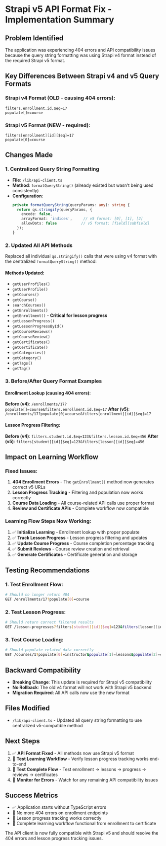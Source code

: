 # Strapi v5 API Format Fix - Implementation Summary

## Problem Identified
The application was experiencing 404 errors and API compatibility issues because the query string formatting was using Strapi v4 format instead of the required Strapi v5 format.

## Key Differences Between Strapi v4 and v5 Query Formats

### Strapi v4 Format (OLD - causing 404 errors):
```
filters.enrollment.id.$eq=17
populate[]=course
```

### Strapi v5 Format (NEW - required):
```
filters[enrollment][id][$eq]=17
populate[0]=course
```

## Changes Made

### 1. Centralized Query String Formatting
- **File**: `/lib/api-client.ts`
- **Method**: `formatQueryString()` (already existed but wasn't being used consistently)
- **Configuration**: 
  ```typescript
  private formatQueryString(queryParams: any): string {
    return qs.stringify(queryParams, { 
      encode: false,
      arrayFormat: 'indices',     // v5 format: [0], [1], [2]
      allowDots: false           // v5 format: [field][subfield]
    });
  }
  ```

### 2. Updated All API Methods
Replaced all individual `qs.stringify()` calls that were using v4 format with the centralized `formatQueryString()` method:

#### Methods Updated:
- `getUserProfiles()`
- `getUserProfile()`
- `getCourses()` 
- `getCourse()`
- `searchCourses()`
- `getEnrollments()`
- `getEnrollment()` - **Critical for lesson progress**
- `getLessonProgress()`
- `getLessonProgressById()`
- `getCourseReviews()`
- `getCourseReview()`
- `getCertificates()`
- `getCertificate()`
- `getCategories()`
- `getCategory()`
- `getTags()`
- `getTag()`

### 3. Before/After Query Format Examples

#### Enrollment Lookup (causing 404 errors):
**Before (v4)**: `/enrollments/17?populate[]=course&filters.enrollment.id.$eq=17`
**After (v5)**: `/enrollments/17?populate[0]=course&filters[enrollment][id][$eq]=17`

#### Lesson Progress Filtering:
**Before (v4)**: `filters.student.id.$eq=123&filters.lesson.id.$eq=456`
**After (v5)**: `filters[student][id][$eq]=123&filters[lesson][id][$eq]=456`

## Impact on Learning Workflow

### Fixed Issues:
1. **404 Enrollment Errors** - The `getEnrollment()` method now generates correct v5 URLs
2. **Lesson Progress Tracking** - Filtering and population now works correctly
3. **Course Data Loading** - All course-related API calls use proper format
4. **Review and Certificate APIs** - Complete workflow now compatible

### Learning Flow Steps Now Working:
1. ✅ **Initialize Learning** - Enrollment lookup with proper populate
2. ✅ **Track Lesson Progress** - Lesson progress filtering and updates
3. ✅ **Update Course Progress** - Course completion percentage tracking
4. ✅ **Submit Reviews** - Course review creation and retrieval
5. ✅ **Generate Certificates** - Certificate generation and storage

## Testing Recommendations

### 1. Test Enrollment Flow:
```bash
# Should no longer return 404
GET /enrollments/17?populate[0]=course
```

### 2. Test Lesson Progress:
```bash
# Should return correct filtered results
GET /lesson-progresses?filters[student][id][$eq]=123&filters[lesson][id][$eq]=456
```

### 3. Test Course Loading:
```bash
# Should populate related data correctly
GET /courses/1?populate[0]=instructor&populate[1]=lessons&populate[2]=category
```

## Backward Compatibility
- **Breaking Change**: This update is required for Strapi v5 compatibility
- **No Rollback**: The old v4 format will not work with Strapi v5 backend
- **Migration Required**: All API calls now use the new format

## Files Modified
- `/lib/api-client.ts` - Updated all query string formatting to use centralized v5-compatible method

## Next Steps
1. ✅ **API Format Fixed** - All methods now use Strapi v5 format
2. 🔄 **Test Learning Workflow** - Verify lesson progress tracking works end-to-end
3. 🔄 **Test Complete Flow** - Test enrollment → lessons → progress → reviews → certificates
4. 🔄 **Monitor for Errors** - Watch for any remaining API compatibility issues

## Success Metrics
- ✅ Application starts without TypeScript errors
- 🔄 No more 404 errors on enrollment endpoints
- 🔄 Lesson progress tracking works correctly
- 🔄 Complete learning workflow functional from enrollment to certificate

The API client is now fully compatible with Strapi v5 and should resolve the 404 errors and lesson progress tracking issues.
